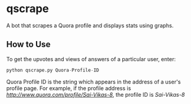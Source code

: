 # qscrape
A bot that scrapes a Quora profile and displays stats using graphs. 

## How to Use
To get the upvotes and views of answers of a particular user, enter:
```python
python qscrape.py Quora-Profile-ID
```

Quora Profile ID is the string which appears in the address of a user's profile page. For example, if the profile address is 
*http://www.quora.com/profile/Sai-Vikas-8*, the profile ID is *Sai-Vikas-8*
